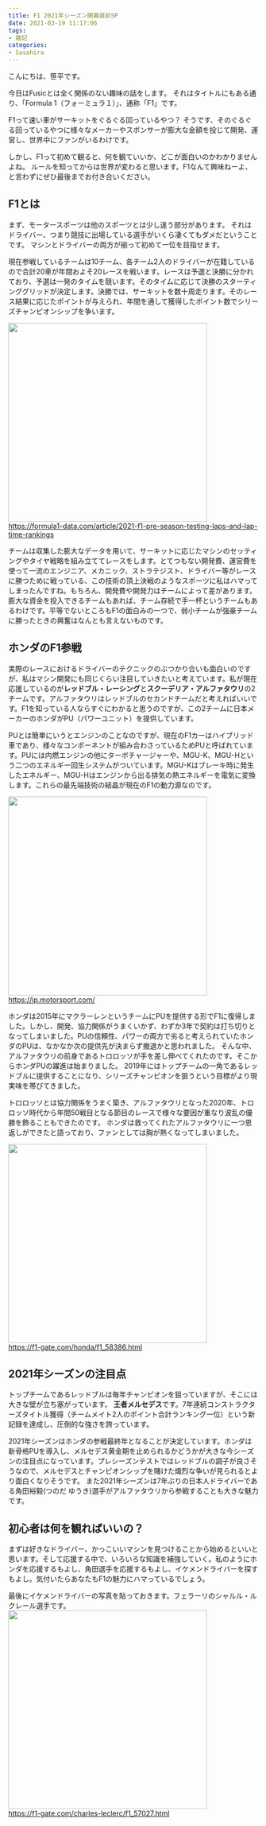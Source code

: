 ```yaml
---
title: F1 2021年シーズン開幕直前SP
date: 2021-03-19 11:17:06
tags:
- 雑記
categories:
- Sasahira
---
```

こんにちは、笹平です。

今日はFusicとは全く関係のない趣味の話をします。
それはタイトルにもある通り、「Formula 1（フォーミュラ１）」、通称「F1」です。

F1って速い車がサーキットをぐるぐる回っているやつ？
そうです、そのぐるぐる回っているやつに様々なメーカーやスポンサーが膨大な金額を投じて開発、運営し、世界中にファンがいるわけです。

しかし、F1って初めて観ると、何を観ていいか、どこが面白いのかわかりませんよね。
ルールを知ってからは世界が変わると思います。F1なんて興味ねーよ、と言わずにぜひ最後までお付き合いください。
<!-- more -->

## F1とは
まず、モータースポーツは他のスポーツとは少し違う部分があります。
それはドライバー、つまり競技に出場している選手がいくら凄くてもダメだということです。
マシンとドライバーの両方が揃って初めて一位を目指せます。

現在参戦しているチームは10チーム、各チーム2人のドライバーが在籍しているので合計20車が年間およそ20レースを戦います。レースは予選と決勝に分かれており、予選は一発のタイムを競います。そのタイムに応じて決勝のスターティンググリッドが決定します。決勝では、サーキットを数十周走ります。そのレース結果に応じたポイントが与えられ、年間を通して獲得したポイント数でシリーズチャンピオンシップを争います。

<img src="https://formula1-data.com/assets/img/uploads/2021/03/2021-f1-pre-season-testing-laps-and-lap-time-rankings-3.jpg" width="400"><br>https://formula1-data.com/article/2021-f1-pre-season-testing-laps-and-lap-time-rankings

チームは収集した膨大なデータを用いて、サーキットに応じたマシンのセッティングやタイヤ戦略を組み立ててレースをします。とてつもない開発費、運営費を使って一流のエンジニア、メカニック、ストラテジスト、ドライバー等がレースに勝つために戦っている、この技術の頂上決戦のようなスポーツに私はハマってしまったんですね。もちろん、開発費や開発力はチームによって差があります。膨大な資金を投入できるチームもあれば、チーム存続で手一杯というチームもあるわけです。平等でないところもF1の面白みの一つで、弱小チームが強豪チームに勝ったときの興奮はなんとも言えないものです。

## ホンダのF1参戦
実際のレースにおけるドライバーのテクニックのぶつかり合いも面白いのですが、私はマシン開発にも同じくらい注目していきたいと考えています。私が現在応援しているのが**レッドブル・レーシング**と**スクーデリア・アルファタウリ**の2チームです。アルファタウリはレッドブルのセカンドチームだと考えればいいです。F1を知っている人ならすぐにわかると思うのですが、この2チームに日本メーカーのホンダがPU（パワーユニット）を提供しています。

PUとは簡単にいうとエンジンのことなのですが、現在のF1カーはハイブリッド車であり、様々なコンポーネントが組み合わさっているためPUと呼ばれています。PUには内燃エンジンの他にターボチャージャーや、MGU-K、MGU-Hという二つのエネルギー回生システムがついています。MGU-Kはブレーキ時に発生したエネルギー、MGU-Hはエンジンから出る排気の熱エネルギーを電気に変換します。これらの最先端技術の結晶が現在のF1の動力源なのです。

<img src="https://cdn-1.motorsport.com/images/amp/6lMQ1gN0/s6/f1-honda-ra617h-2017-honda-ra617h-7500236.jpg" width="400"><br>https://jp.motorsport.com/

ホンダは2015年にマクラーレンというチームにPUを提供する形でF1に復帰しました。しかし、開発、協力関係がうまくいかず、わずか3年で契約は打ち切りとなってしまいました。PUの信頼性、パワーの両方で劣ると考えられていたホンダのPUは、なかなか次の提供先が決まらず撤退かと思われました。
そんな中、アルファタウリの前身であるトロロッソが手を差し伸べてくれたのです。そこからホンダPUの躍進は始まりました。
2019年にはトップチームの一角であるレッドブルに提供することになり、シリーズチャンピオンを狙うという目標がより現実味を帯びてきました。

トロロッソとは協力関係をうまく築き、アルファタウリとなった2020年、トロロッソ時代から年間50戦目となる節目のレースで様々な要因が重なり波乱の優勝を飾ることもできたのです。
ホンダは救ってくれたアルファタウリに一つ恩返しができたと語っており、ファンとしては胸が熱くなってしまいました。

<img src="https://f1-gate.com/media/img2020/20200909-honda-f1-alphatauri.jpg" width="400"><br>https://f1-gate.com/honda/f1_58386.html

## 2021年シーズンの注目点
トップチームであるレッドブルは毎年チャンピオンを狙っていますが、そこには大きな壁が立ち塞がっています。
**王者メルセデス**です。7年連続コンストラクターズタイトル獲得（チームメイト2人のポイント合計ランキング一位）という新記録を達成し、圧倒的な強さを誇っています。

2021年シーズンはホンダの参戦最終年となることが決定しています。ホンダは新骨格PUを導入し、メルセデス黄金期を止められるかどうかが大きな今シーズンの注目点になっています。プレシーズンテストではレッドブルの調子が良さそうなので、メルセデスとチャンピオンシップを賭けた熾烈な争いが見られるとより面白くなりそうです。
また2021年シーズンは7年ぶりの日本人ドライバーである角田裕毅(つのだ ゆうき)選手がアルファタウリから参戦することも大きな魅力です。

## 初心者は何を観ればいいの？
まずは好きなドライバー、かっこいいマシンを見つけることから始めるといいと思います。そして応援する中で、いろいろな知識を補強していく。私のようにホンダを応援するもよし、角田選手を応援するもよし、イケメンドライバーを探すもよし。気付いたらあなたもF1の魅力にハマっているでしょう。

最後にイケメンドライバーの写真を貼っておきます。フェラーリのシャルル・ルクレール選手です。
<img src="https://f1-gate.com/media/img2020/20200705-f1-charles-leclerc.jpg" width="400"><br>https://f1-gate.com/charles-leclerc/f1_57027.html